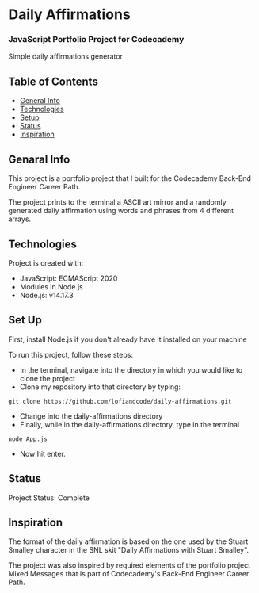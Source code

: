 # Daily Affirmations
### JavaScript Portfolio Project for Codecademy

Simple daily affirmations generator

## Table of Contents
- [General Info](#general-info)
- [Technologies](#technologies)
- [Setup](#setup)
- [Status](#status)
- [Inspiration](#inspiration)

## Genaral Info
This project is a portfolio project that I built for the Codecademy Back-End Engineer Career Path. 

The project prints to the terminal a ASCII art mirror and a randomly generated daily affirmation using words and phrases from 4 different arrays. 

## Technologies
Project is created with:
- JavaScript: ECMAScript 2020
- Modules in Node.js
- Node.js: v14.17.3

## Set Up
First, install Node.js if you don't already have it installed on your machine

To run this project, follow these steps:
- In the terminal, navigate into the directory in which you would like to clone the project
- Clone my repository into that directory by typing:
```
git clone https://github.com/lofiandcode/daily-affirmations.git
```
- Change into the daily-affirmations directory
- Finally, while in the daily-affirmations directory, type in the terminal
```
node App.js
``` 
- Now hit enter.

## Status
Project Status: Complete

## Inspiration
The format of the daily affirmation is based on the one used by the Stuart Smalley character in the SNL skit "Daily Affirmations with Stuart Smalley".

The project was also inspired by required elements of the portfolio project Mixed Messages that is part of Codecademy's Back-End Engineer Career Path.
